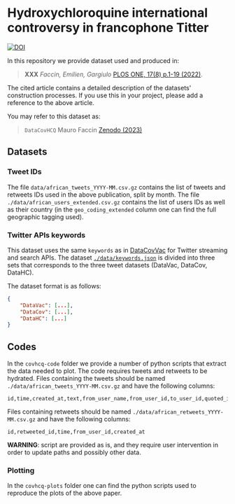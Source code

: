 # Hydroxychloroquine international controversy in francophone Titter

[![DOI](https://zenodo.org/badge/630534023.svg)](https://zenodo.org/badge/latestdoi/630534023)

In this repository we provide dataset used and produced in:

> **XXX**
> *Faccin, Emilien, Gargiulo*
> [PLOS ONE, 17(8) p.1-19 (2022)](https://doi.org/10.1371/journal.pone.0271157).

The cited article contains a detailed description of the datasets' construction processes.
If you use this in your project, please add a reference to the above article.

You may refer to this dataset as:

> `DataCovHCQ`
> Mauro Faccin
> [Zenodo (2023)](https://zenodo.org/record/7870120)

## Datasets

### Tweet IDs

The file `data/african_tweets_YYYY-MM.csv.gz` contains the list of tweets and retweets IDs used in the above publication, split by month.
The file `./data/african_users_extended.csv.gz` contains the list of users IDs as well as their country (in the `geo_coding_extended` column one can find the full geographic tagging used).


### Twitter APIs keywords

This dataset uses the same `keywords` as in [DataCovVac](https://github.com/maurofaccin/DataCovVac) for Twitter streaming and search APIs.
The dataset [`./data/keywords.json`](https://github.com/maurofaccin/DataCovVac/blob/main/data/keywords.json) is divided into three sets that corresponds to the three tweet datasets (DataVac, DataCov, DataHC).

The dataset format is as follows:

```json
{
    "DataVac": [...],
    "DataCov": [...],
    "DataHC": [...]
}
```

## Codes

In the `covhcq-code` folder we provide a number of python scripts that extract the data needed to plot.
The code requires tweets and retweets to be hydrated.
Files containing the tweets should be named `./data/african_tweets_YYYY-MM.csv.gz` and have the following columns:

```
id,time,created_at,text,from_user_name,from_user_id,to_user_id,quoted_id,quoted_user_id,mentioned_user_ids,location,links,hashtags
```

Files containing retweets should be named `./data/african_retweets_YYYY-MM.csv.gz` and have the following columns:

```
id,retweeted_id,time,from_user_id,created_at
```

**WARNING**: script are provided as is, and they require user intervention in order to update paths and possibly other data.

### Plotting

In the `covhcq-plots` folder one can find the python scripts used to reproduce the plots of the above paper.
